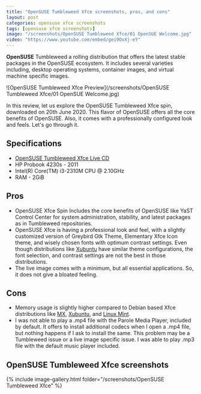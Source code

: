 ```yaml
---
title: "OpenSUSE Tumbleweed Xfce screenshots, pros, and cons"
layout: post
categories: opensuse xfce screenshots
tags: [opensuse xfce screenshots]
image: "/screenshots/OpenSUSE Tumbleweed Xfce/01 OpenSUE Welcome.jpg"
video: "https://www.youtube.com/embed/gei9OvXj-eY"
---
```


**OpenSUSE** Tumbleweed a rolling distribution that offers the latest stable packages in the OpenSUSE ecosystem. It includes several varieties including, desktop operating systems, container images, and virtual machine specific images.

![OpenSUSE Tumbleweed Xfce Preview](/screenshots/OpenSUSE Tumbleweed Xfce/01 OpenSUE Welcome.jpg)

In this review, let us explore the OpenSUSE Tumbleweed Xfce spin, downloaded on 20th June 2020. This flavor of OpenSUSE offers all the core benefits of OpenSUSE. Also, it comes with a professionally configured look and feels. Let's go through it.

## Specifications
- [OpenSUSE Tumbleweed Xfce Live CD](https://software.opensuse.org/distributions/tumbleweed)
- HP Probook 4230s - 2011
- Intel(R) Core(TM) i3-2310M CPU @ 2.10GHz
- RAM - 2GiB

## Pros
- OpenSUSE Xfce Spin Includes the core benefits of OpenSUSE like YaST Control Center for system administration, stability, and latest packages as in Tumbleweed repositories.
- OpenSUSE Xfce is having a professional look and feel, with a slightly customized version of Greybird Gtk Theme, Elementary Xfce Icon theme, and wisely chosen fonts with optimum contrast settings. Even though distributions like [Xubuntu](/distribution/xubuntu) have similar theme configurations, the font selection, and contrast settings are not the best in those distributions.
- The live image comes with a minimum, but all essential applications. So, it does not give a bloated feeling.

## Cons
- Memory usage is slightly higher compared to Debian based Xfce distributions like [MX](/distribution/mx), [Xubuntu](/distribution/xubuntu), and [Linux Mint](/distribution/linuxmint).
- I was not able to play a .mp4 file with the Parole Media Player, included by default. It offers to install additional codecs when I open a .mp4 file, but nothing happens if I ask to install the same. This problem may be a Tumbleweed issue or a live image specific issue. I was able to play .mp3 file with the default music player included.

## OpenSUSE Tumbleweed Xfce screenshots

{% include image-gallery.html folder="/screenshots/OpenSUSE Tumbleweed Xfce" %}




